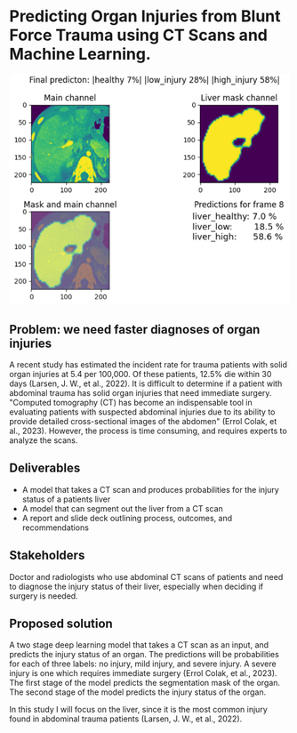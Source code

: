 <!-- #region -->
# Predicting Organ Injuries from Blunt Force Trauma using CT Scans and Machine Learning. 

![image](https://github.com/ChrisRichardMiles/rsna_ab_trauma/blob/6487dd807043c774dbb34e8c88f04de6bd3e84f5/Screenshot%202024-01-02%20003214.png)

## Problem: we need faster diagnoses of organ injuries
A recent study has estimated the incident rate for trauma patients with solid organ injuries at 5.4 per 100,000. Of these patients, 12.5% die within 30 days (Larsen, J. W., et al., 2022). It is difficult to determine if a patient with abdominal trauma has solid organ injuries that need immediate surgery. "Computed tomography (CT) has become an indispensable tool in evaluating patients with suspected abdominal injuries due to its ability to provide detailed cross-sectional images of the abdomen" (Errol Colak, et al., 2023). However, the process is time consuming, and requires experts to analyze the scans. 


## Deliverables
 * A model that takes a CT scan and produces probabilities for the injury status of a patients liver
 * A model that can segment out the liver from a CT scan
 * A report and slide deck outlining process, outcomes, and recommendations
 
## Stakeholders
Doctor and radiologists who use abdominal CT scans of patients and need to diagnose the injury status of their liver, especially when deciding if surgery is needed.


## Proposed solution
A two stage deep learning model that takes a CT scan as an input, and predicts the injury status of an organ. The predictions will be probabilities for each of three labels: no injury, mild injury, and severe injury. A severe injury is one which requires immediate surgery (Errol Colak, et al., 2023). The first stage of the model predicts the segmentation mask of the organ. The second stage of the model predicts the injury status of the organ. 

In this study I will focus on the liver, since it is the most common injury found in abdominal trauma patients (Larsen, J. W., et al., 2022). 
<!-- #endregion -->
